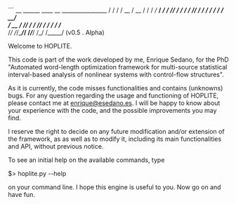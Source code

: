 ´´´
     __  ______  ____  __    ________________
    / / / / __ \/ __ \/ /   /  _/_  __/ ____/
   / /_/ / / / / /_/ / /    / /  / / / __/   
  / __  / /_/ / ____/ /____/ /  / / / /___   
 /_/ /_/\____/_/   /_____/___/ /_/ /_____/   (v0.5 . Alpha)

Welcome to HOPLITE.

  This code is part of the work developed by me, Enrique Sedano, for the PhD "Automated word-length
optimization framework for multi-source statistical interval-based analysis of nonlinear systems
with control-flow structures".

  As it is currently, the code misses functionalities and contains (unknowns) bugs. For any question
regarding the usage and functioning of HOPLITE, please contact me at enrique@esedano.es. I will be
happy to know about your experience with the code, and the possible improvements you may find.

  I reserve the right to decide on any future modification and/or extension of the framework, as
as well as to modify it, including its main functionalities and API, without previous notice.

  To see an initial help on the available commands, type

$> hoplite.py --help

on your command line. I hope this engine is useful to you. Now go on and have fun.
```
